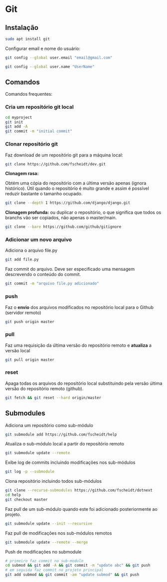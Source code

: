 # Git

## Instalação

```bash
sudo apt install git
```

Configurar email e nome do usuário:

```bash
git config --global user.email "email@gmail.com"
```

```bash
git config --global user.name "UserName"
```

## Comandos

Comandos frequentes:

### Cria um repositório git local

```bash
cd myproject
git init
git add -A
git commit -m "initial commit"
```

### Clonar repositório git

Faz download de um repositório git para a máquina local:

```bash
git clone https://github.com/fscheidt/dev.git
```

**Clonagem rasa:**

Obtém uma cópia do repositório com a última versão apenas (ignora histórico). Útil quando o repositório é muito grande e assim é possível reduzir bastante o tamanho ocupado.

```bash
git clone --depth 1 https://github.com/django/django.git
```

**Clonagem profunda:** ou duplicar o repositório, o que significa que todos os branchs vão ser copiados, não apenas o master/main.

```bash
git clone --bare https://github.com/github/gitignore
```

### Adicionar um novo arquivo

Adiciona o arquivo file.py
```bash
git add file.py
```

Faz commit do arquivo. Deve ser especificado uma mensagem descrevendo o conteúdo do commit.

```bash
git commit -m "arquivo file.py adicionado"
```

### push

Faz o **envio** dos arquivos modificados no repositório local para o Github (servidor remoto)

```bash
git push origin master
```

### pull

Faz uma requisição da última versão do repositório remoto e **atualiza** a versão local

```bash
git pull origin master
```

### reset
Apaga todas os arquivos do repositório local substituindo pela versão última versão do repositório remoto (github).

```bash
git fetch && git reset --hard origin/master
```

## Submodules

Adiciona um repositório como sub-módulo
```bash
git submodule add https://github.com/fscheidt/help
```

Atualiza o sub-módulo local a partir do repositório remoto
```bash
git submodule update --remote
```

Exibe log de commits incluindo modificações nos sub-módulos
```bash
git log -p --submodule
```

Clona repositório incluindo todos sub-módulos
```bash
git clone --recurse-submodules https://github.com/fscheidt/dotnext
cd help
git checkout master
```

Faz pull de um sub-módulo quando este foi adicionado posteriormente ao projeto.
```bash
git submodule update --init --recursive
```

Faz pull de modificações nos sub-módulos remotos
```bash
git submodule update --remote --merge
```

Push de modificações no submodule
```bash
# primeiro faz commit no sub-modulo
cd submod && git add -A && git commit -m "update abc" && git push
# em seguida faz commit no projeto principal
git add submod && git commit -am "update submod" && git push
```

